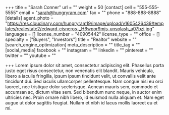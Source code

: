 +++
title = "Sarah Conner"
url = ""
weight = 50
[contact]
cell = "555-555-5555"
email = "sarah@hungryram.com"
fax = ""
phone = "888-888-8888"
[details]
agent_photo = "https://res.cloudinary.com/hungryram19/image/upload/v1605426439/templates/realestate2/edward-cisneros-_H6wpor9mjs-unsplash_a07bzi.jpg"
languages = []
license_number = "40905442"
license_type = ""
office = []
specialty = ["Buyers", "Investors"]
title = "Realtor"
website = ""
[search_engine_optimization]
meta_description = ""
title_tag = ""
[social_media]
facebook = ""
instagram = ""
linkedin = ""
pinterest = ""
twitter = ""
youtube = ""

+++
Lorem ipsum dolor sit amet, consectetur adipiscing elit. Phasellus porta justo eget risus consectetur, non venenatis elit blandit. Mauris vehicula, libero a iaculis fringilla, ipsum ipsum tincidunt velit, ut convallis velit ante tincidunt dui. Sed iaculis ullamcorper pellentesque. Nam congue nisi eu orci laoreet, nec tristique dolor scelerisque. Aenean mauris sem, commodo et accumsan ac, dictum vitae sem. Sed bibendum nunc neque, in auctor enim ultricies nec. Proin ornare nibh libero, id euismod nulla aliquam et. Nam eget augue ut dolor sagittis feugiat. Nullam et nibh id lacus mollis laoreet eu et mi.
